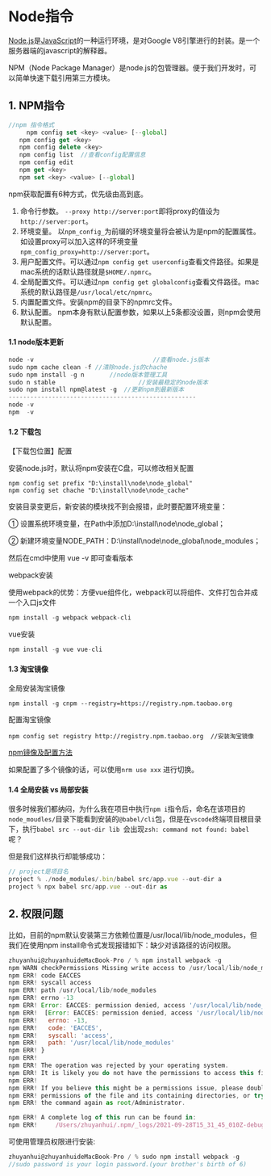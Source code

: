 # Node指令

[Node.js](http://lib.csdn.net/base/nodejs)是[JavaScript](http://lib.csdn.net/base/javascript)的一种运行环境，是对Google V8引擎进行的封装。是一个服务器端的javascript的解释器。

NPM（Node Package Manager）是node.js的包管理器。便于我们开发时，可以简单快速下载引用第三方模块。

## 1. NPM指令

```js
//npm 指令格式
	 npm config set <key> <value> [--global]
   npm config get <key>
   npm config delete <key>
   npm config list	//查看config配置信息
   npm config edit
   npm get <key>
   npm set <key> <value> [--global]
```

npm获取配置有6种方式，优先级由高到底。

1. 命令行参数。 `--proxy http://server:port`即将proxy的值设为`http://server:port`。
2. 环境变量。 以`npm_config_`为前缀的环境变量将会被认为是npm的配置属性。如设置proxy可以加入这样的环境变量`npm_config_proxy=http://server:port`。
3. 用户配置文件。可以通过`npm config get userconfig`查看文件路径。如果是mac系统的话默认路径就是`$HOME/.npmrc`。
4. 全局配置文件。可以通过`npm config get globalconfig`查看文件路径。mac系统的默认路径是`/usr/local/etc/npmrc`。
5. 内置配置文件。安装npm的目录下的npmrc文件。
6. 默认配置。 npm本身有默认配置参数，如果以上5条都没设置，则npm会使用默认配置。

#### 1.1 node版本更新

```js
node -v									//查看node.js版本
sudo npm cache clean -f	//清除node.js的chache
sudo npm install -g n		//node版本管理工具
sudo n stable						//安装最稳定的node版本
sudo npm install npm@latest -g	//更新npm到最新版本
----------------------------------------------------
node -v
npm  -v
```



####  1.2 下载包

【下载包位置】配置

安装node.js时，默认将npm安装在C盘，可以修改相关配置

```
npm config set prefix "D:\install\node\node_global"
npm config set chache "D:\install\node\node_cache"
```

安装目录变更后，新安装的模块找不到会报错，此时要配置环境变量：

① 设置系统环境变量，在Path中添加D:\install\node\node_global；

② 新建环境变量NODE_PATH：D:\install\node\node_global\node_modules；

然后在cmd中使用 vue -v 即可查看版本

webpack安装

使用webpack的优势：方便vue组件化，webpack可以将组件、文件打包合并成一个入口js文件

```js
npm install -g webpack webpack-cli
```

vue安装

```js
npm install -g vue vue-cli
```

#### 1.3 淘宝镜像

全局安装淘宝镜像

```
npm install -g cnpm --registry=https://registry.npm.taobao.org 
```

配置淘宝镜像

```
npm config set registry http://registry.npm.taobao.org  //安装淘宝镜像
```

[npm镜像及配置方法](https://www.cnblogs.com/zixuan00/p/11197532.html)

如果配置了多个镜像的话，可以使用`nrm use xxx` 进行切换。

#### 1.4 全局安装 vs 局部安装

​		很多时候我们都纳闷，为什么我在项目中执行`npm i`指令后，命名在该项目的`node_moudles/`目录下能看到安装的`@babel/cli`包，但是在`vscode`终端项目根目录下，执行`babel src --out-dir lib `会出现`zsh: command not found: babel`呢？

但是我们这样执行却能够成功：

```js
// project是项目名
project % ./node_modules/.bin/babel src/app.vue --out-dir a
project % npx babel src/app.vue --out-dir as
```





## 2. 权限问题

比如，目前的npm默认安装第三方依赖位置是/usr/local/lib/node_modules，但我们在使用npm install命令式发现报错如下：缺少对该路径的访问权限。

```js
zhuyanhui@zhuyanhuideMacBook-Pro / % npm install webpack -g
npm WARN checkPermissions Missing write access to /usr/local/lib/node_modules
npm ERR! code EACCES
npm ERR! syscall access
npm ERR! path /usr/local/lib/node_modules
npm ERR! errno -13
npm ERR! Error: EACCES: permission denied, access '/usr/local/lib/node_modules'
npm ERR!  [Error: EACCES: permission denied, access '/usr/local/lib/node_modules'] {
npm ERR!   errno: -13,
npm ERR!   code: 'EACCES',
npm ERR!   syscall: 'access',
npm ERR!   path: '/usr/local/lib/node_modules'
npm ERR! }
npm ERR! 
npm ERR! The operation was rejected by your operating system.
npm ERR! It is likely you do not have the permissions to access this file as the current user
npm ERR! 
npm ERR! If you believe this might be a permissions issue, please double-check the
npm ERR! permissions of the file and its containing directories, or try running
npm ERR! the command again as root/Administrator.

npm ERR! A complete log of this run can be found in:
npm ERR!     /Users/zhuyanhui/.npm/_logs/2021-09-28T15_31_45_010Z-debug.log
```

可使用管理员权限进行安装:

```js
zhuyanhui@zhuyanhuideMacBook-Pro / % sudo npm install webpack -g 
//sudo password is your login password.(your brother's birth of 6)
```

